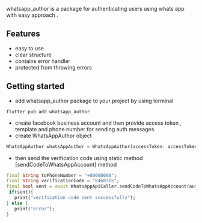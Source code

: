 

whatsapp_author is a package for authenticating users using whats app with easy approach .

## Features

- easy to use
- clear structure
- contains error handler
- protected from throwing errors

## Getting started

- add whatsapp_author package to your project by using terminal
```shell
flutter pub add whatsapp_author
```
- create facebook business account and then provide access token , template and phone number for sending auth messages
- create WhatsAppAuthor object 
```dart
WhatsAppAuthor whatsAppAuthor = WhatsAppAuthor(accessToken: accessToken, fromPhoneNumberId: fromPhoneNumberId, templateName: templateName);
```
- then send the verification code using static method [sendCodeToWhatsAppAccount] method
```dart
final String toPhoneNumber = "+00000000";
final String verificationCode = "8468315";
final bool sent = await WhatsAppApiCaller.sendCodeToWhatsAppAccount(author:whatsAppAuthor, code:verificationCode, toPhoneNumber: toPhoneNumber);
 if(sent){
   print("verification code sent successfully");
} else {
   print("error");
}
```

